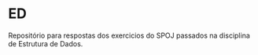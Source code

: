 # ED
Repositório para respostas dos exercicios do SPOJ passados na disciplina de Estrutura de Dados.
